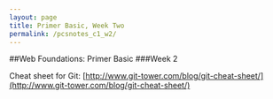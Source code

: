 ```yaml
---
layout: page
title: Primer Basic, Week Two
permalink: /pcsnotes_c1_w2/
---
```

##Web Foundations: Primer Basic
###Week 2

Cheat sheet for Git:
[http://www.git-tower.com/blog/git-cheat-sheet/](http://www.git-tower.com/blog/git-cheat-sheet/)

